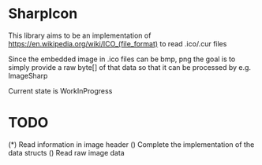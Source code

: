 # SharpIcon
This library aims to be an implementation of https://en.wikipedia.org/wiki/ICO_(file_format) to read .ico/.cur files

Since the embedded image in .ico files can be bmp, png the goal is to simply provide a raw byte[] of that data
so that it can be processed by e.g. ImageSharp

Current state is WorkInProgress

# TODO
(*) Read information in image header
() Complete the implementation of the data structs
() Read raw image data
